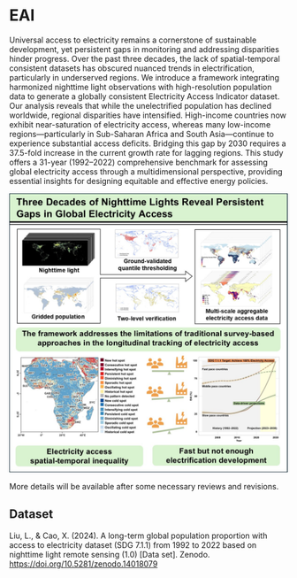 # EAI
Universal access to electricity remains a cornerstone of sustainable development, yet persistent gaps in monitoring and addressing disparities hinder progress. Over the past three decades, the lack of spatial-temporal consistent datasets has obscured nuanced trends in electrification, particularly in underserved regions. We introduce a framework integrating harmonized nighttime light observations with high-resolution population data to generate a globally consistent Electricity Access Indicator dataset. Our analysis reveals that while the unelectrified population has declined worldwide, regional disparities have intensified. High-income countries now exhibit near-saturation of electricity access, whereas many low-income regions—particularly in Sub-Saharan Africa and South Asia—continue to experience substantial access deficits. Bridging this gap by 2030 requires a 37.5-fold increase in the current growth rate for lagging regions. This study offers a 31-year (1992–2022) comprehensive benchmark for assessing global electricity access through a multidimensional perspective, providing essential insights for designing equitable and effective energy policies.

![Graphical Abstract](Results/Figures/GraphicalAbstract.jpg)


More details will be available after some necessary reviews and revisions.

## Dataset
Liu, L., & Cao, X. (2024). A long-term global population proportion with access to electricity dataset (SDG 7.1.1) from 1992 to 2022 based on nighttime light remote sensing (1.0) [Data set]. Zenodo. https://doi.org/10.5281/zenodo.14018079
